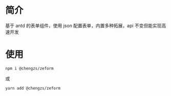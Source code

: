 # 简介

基于 antd 的表单组件，使用 json 配置表单，内置多种拓展，api 不变但能实现高速开发

# 使用

`npm i @chengzs/zeform`

或

`yarn add @chengzs/zeform`